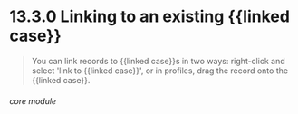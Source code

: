 # 13.3.0    Linking to an existing {{linked case}}

> You can link records to {{linked case}}s in two ways: right-click and select 'link to {{linked case}}', or in profiles, drag the record onto the {{linked case}}. 

 

###### core module

